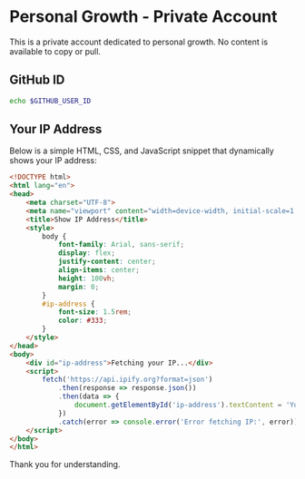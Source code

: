 # Personal Growth - Private Account

This is a private account dedicated to personal growth. No content is available to copy or pull.

## GitHub ID
```bash
echo $GITHUB_USER_ID
```

## Your IP Address
Below is a simple HTML, CSS, and JavaScript snippet that dynamically shows your IP address:

```html
<!DOCTYPE html>
<html lang="en">
<head>
    <meta charset="UTF-8">
    <meta name="viewport" content="width=device-width, initial-scale=1.0">
    <title>Show IP Address</title>
    <style>
        body {
            font-family: Arial, sans-serif;
            display: flex;
            justify-content: center;
            align-items: center;
            height: 100vh;
            margin: 0;
        }
        #ip-address {
            font-size: 1.5rem;
            color: #333;
        }
    </style>
</head>
<body>
    <div id="ip-address">Fetching your IP...</div>
    <script>
        fetch('https://api.ipify.org?format=json')
            .then(response => response.json())
            .then(data => {
                document.getElementById('ip-address').textContent = 'Your IP Address: ' + data.ip;
            })
            .catch(error => console.error('Error fetching IP:', error));
    </script>
</body>
</html>
```

Thank you for understanding.
